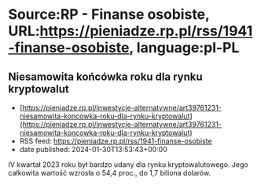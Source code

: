# Source:RP - Finanse osobiste, URL:https://pieniadze.rp.pl/rss/1941-finanse-osobiste, language:pl-PL

## Niesamowita końcówka roku dla rynku kryptowalut
 - [https://pieniadze.rp.pl/inwestycje-alternatywne/art39761231-niesamowita-koncowka-roku-dla-rynku-kryptowalut](https://pieniadze.rp.pl/inwestycje-alternatywne/art39761231-niesamowita-koncowka-roku-dla-rynku-kryptowalut)
 - RSS feed: https://pieniadze.rp.pl/rss/1941-finanse-osobiste
 - date published: 2024-01-30T13:53:43+00:00

IV kwartał 2023 roku był bardzo udany dla rynku kryptowalutowego. Jego całkowita wartość wzrosła o 54,4 proc., do 1,7 biliona dolarów.

